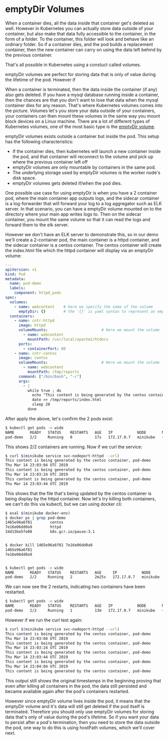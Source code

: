 # emptyDir Volumes

When a container dies, all the data inside that container get's deleted as well. However in Kubernetes you can actually store data outside of your container, but also make that data fully accessible to the container, in the form of a folder. To the container, this folder will look and behave like an ordinary folder. So if a container dies, and the pod builds a replacement container, then the new container can carry on using the data left behind by the previous container.

That's all possible in Kubernetes using a constuct called volumes.



emptyDir volumes are perfect for storing data that is only of value during the lifetime of the pod.  However if 


When a container is terminated, then the data inside the container (if any) also gets deleted. If you have a mysql database running inside a container, then the chances are that you don't want to lose that data when the mysql container dies for any reason. That's where Kubernetes volumes comes into the picture. Volumes let's you store your data outside of your containers, your containers can then mount these volumes in the same way you mount block devices on a Linux machine. There are a lot of different types of Kubernetes volumes, one of the most basic type is the [emptyDir volume](https://kubernetes.io/docs/concepts/storage/volumes/#emptydir).

emptyDir volumes exists outside a container but inside the pod. This setup has the following characteristics:

- If the container dies, then kubernetes will launch a new container inside the pod, and that container will reconnect to the volume and pick up where the previous container left off
- emptyDir volumes are only mountable by containers in the same pod.
- The underlying storage used by emptyDir volumes is the worker node's disk space.
- emptyDir volumes gets deleted if/when the pod dies.

One possible use case for using emptyDir is when you have a 2 container pod, where the main container app outputs logs, and the sidecar container is a log-forwarder that will forward your log to a log aggregator such as ELK server. In that scenario, you can have a emptyDir volume mounted on to the directory where your main app writes logs to. Then on the sidecar container, you mount the same volume so that it can read the logs and forward them to the elk server.

However we don't have an ELK server to demonstrate this, so in our demo we'll create a 2-container pod, the main container is a httpd container, and the sidecar container is a centos container. The centos container will create the index.html file which the httpd container will display via an emptyDir volume:

```yaml
---
apiVersion: v1
kind: Pod
metadata:
  name: pod-demo
  labels:
    component: httpd_pods
spec:
  volumes:
    - name: webcontent    # here we specify the name of the volume
      emptyDir: {}        # the '{}' is yaml syntax to represent an empty dictionary
  containers:
    - name: cntr-httpd
      image: httpd
      volumeMounts:                        # Here we mount the volume
        - name: webcontent
          mountPath: /usr/local/apache2/htdocs
      ports:
        - containerPort: 80
    - name: cntr-centos
      image: centos
      volumeMounts:                        # Here we mount the volume
        - name: webcontent
          mountPath: /tmp/reports
      command: ["/bin/bash", "-c"]
      args:
        - |
          while true ; do
            echo "This content is being generated by the centos container, $(hostname)" >> /tmp/reports/index.html
            date >> /tmp/reports/index.html
            sleep 20
          done
```

After apply the above, let's confirm the 2 pods exist:

```bash
$ kubectl get pods -o wide
NAME       READY   STATUS    RESTARTS   AGE   IP           NODE       NOMINATED NODE   READINESS GATES
pod-demo   2/2     Running   0          17s   172.17.0.7   minikube   <none>           <none>
```

This shows 2/2 containers are running. Now if we curl the service:

```bash
$ curl $(minikube service svc-nodeport-httpd --url)
This content is being generated by the centos container, pod-demo
Thu Mar 14 23:03:04 UTC 2019
This content is being generated by the centos container, pod-demo
Thu Mar 14 23:03:24 UTC 2019
This content is being generated by the centos container, pod-demo
Thu Mar 14 23:03:44 UTC 2019
```

This shows that the file that's being updated by the centos container is being display by the httpd container. Now let's try killing both containers, we can't do this via kubectl, but we can using docker cli:

```bash
$ eval $(minikube docker-env)
$ docker ps | grep pod-demo
1465e96a6f81        centos                                                           "/bin/bash -c 'while…"   About a minute ago   Up About a minute                                                                        k8s_cntr-centos_pod-demo_default_4fa2a545-46ad-11e9-b5c9-08002722e1d0_0
7e16e06dd0a9        httpd                                                            "httpd-foreground"       About a minute ago   Up About a minute                                                                        k8s_cntr-httpd_pod-demo_default_4fa2a545-46ad-11e9-b5c9-08002722e1d0_0
34d15be5fe08        k8s.gcr.io/pause:3.1                                             "/pause"                 About a minute ago   Up About a minute                                                                        k8s_POD_pod-demo_default_4fa2a545-46ad-11e9-b5c9-08002722e1d0_0


$ docker kill 1465e96a6f81 7e16e06dd0a9
1465e96a6f81
7e16e06dd0a9


$ kubectl get pods -o wide
NAME       READY   STATUS    RESTARTS   AGE     IP           NODE       NOMINATED NODE   READINESS GATES
pod-demo   2/2     Running   2          2m25s   172.17.0.7   minikube   <none>           <none>
```

We can now see the 2 restarts, indicating two containers have been restarted.

```bash
$ kubectl get pods -o wide
NAME       READY   STATUS    RESTARTS   AGE   IP           NODE       NOMINATED NODE   READINESS GATES
pod-demo   2/2     Running   1          13m   172.17.0.7   minikube   <none>           <none>
```

However if we run the curl test again:

```bash
$ curl $(minikube service svc-nodeport-httpd --url)
This content is being generated by the centos container, pod-demo
Thu Mar 14 23:03:04 UTC 2019
This content is being generated by the centos container, pod-demo
Thu Mar 14 23:03:24 UTC 2019
This content is being generated by the centos container, pod-demo
Thu Mar 14 23:03:44 UTC 2019
This content is being generated by the centos container, pod-demo
Thu Mar 14 23:04:04 UTC 2019
This content is being generated by the centos container, pod-demo
```

This output still shows the original timestamps in the beginning proving that even after killing all containers in the pod, the data still persisted and became available again after the pod's containers restarted.

However since emptyDir volume lives inside the pod, it means that the emptyDir volume and it's data will still get deleted if the pod itself is terminated. Therefore you should only use emptyDir volumes for storing data that's only of value during the pod's lifetime. So if you want your data to persist after a pod's termination, then you need to store the data outside the pod, one way to do this is using hostPath volumes, which we'll cover next.